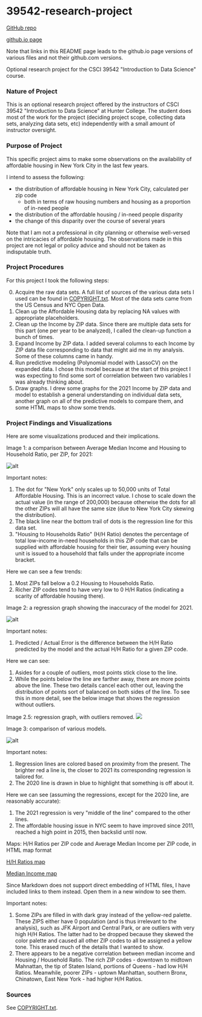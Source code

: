 # 39542-research-project

[GitHub repo](https://github.com/JasonWu00/39542-research-project/)

[github.io page](https://jasonwu00.github.io/39542-research-project/)

Note that links in this README page leads to the github.io page versions of various files and not their github.com versions.

Optional research project for the CSCI 39542 "Introduction to Data Science" course.

### Nature of Project

This is an optional research project offered by the instructors of CSCI 39542 "Introduction to Data Science" at Hunter College. The student does most of the work for the project (deciding project scope, collecting data sets, analyzing data sets, etc) independently with a small amount of instructor oversight.

### Purpose of Project

This specific project aims to make some observations on the availability of affordable housing in New York City in the last few years.

I intend to assess the following:
- the distribution of affordable housing in New York City, calculated per zip code
  - both in terms of raw housing numbers and housing as a proportion of in-need people
- the distribution of the affordable housing / in-need people disparity
- the change of this disparity over the course of several years

Note that I am not a professional in city planning or otherwise well-versed on the intricacies of affordable housing. The observations made in this project are not legal or policy advice and should not be taken as indisputable truth.

### Project Procedures

For this project I took the following steps:

0. Acquire the raw data sets. A full list of sources of the various data sets I used can be found in [COPYRIGHT.txt](https://github.com/JasonWu00/39542-research-project/blob/main/COPYRIGHT.txt). Most of the data sets came from the US Census and NYC Open Data.
1. Clean up the Affordable Housing data by replacing NA values with appropriate placeholders.
2. Clean up the Income by ZIP data. Since there are multiple data sets for this part (one per year to be analyzed), I called the clean-up function a bunch of times.
3. Expand Income by ZIP data. I added several columns to each Income by ZIP data file corresponding to data that might aid me in my analysis. Some of these columns came in handy.
4. Run predictive modeling (Polynomial model with LassoCV) on the expanded data. I chose this model because at the start of this project I was expecting to find some sort of correlation between two variables I was already thinking about.
5. Draw graphs. I drew some graphs for the 2021 Income by ZIP data and model to establish a general understanding on individual data sets, another graph on all of the predictive models to compare them, and some HTML maps to show some trends.

### Project Findings and Visualizations

Here are some visualizations produced and their implications.

Image 1: a comparison between Average Median Income and Housing to Household Ratio, per ZIP, for 2021:

![alt](https://raw.githubusercontent.com/JasonWu00/39542-research-project/main/visualizations/NYC_Household_vs_Income_with_regression_2020.png)

Important notes:
1. The dot for "New York" only scales up to 50,000 units of Total Affordable Housing. This is an incorrect value. I chose to scale down the actual value (in the range of 200,000) because otherwise the dots for all the other ZIPs will all have the same size (due to New York City skewing the distribution).
2. The black line near the bottom trail of dots is the regression line for this data set.
3. "Housing to Households Ratio" (H/H Ratio) denotes the percentage of total low-income in-need households in this ZIP code that can be supplied with affordable housing for their tier, assuming every housing unit is issued to a household that falls under the appropriate income bracket.

Here we can see a few trends:
1. Most ZIPs fall below a 0.2 Housing to Households Ratio.
2. Richer ZIP codes tend to have very low to 0 H/H Ratios (indicating a scarity of affordable housing there).


Image 2: a regression graph showing the inaccuracy of the model for 2021.

![alt](https://raw.githubusercontent.com/JasonWu00/39542-research-project/main/visualizations/Regression_error_graph_2021.png)

Important notes:
1. Predicted / Actual Error is the difference between the H/H Ratio predicted by the model and the actual H/H Ratio for a given ZIP code.

Here we can see:
1. Asides for a couple of outliers, most points stick close to the line.
2. While the points below the line are farther away, there are more points above the line. These two details cancel each other out, leaving the distribution of points sort of balanced on both sides of the line. To see this in more detail, see the below image that shows the regression without outliers.

Image 2.5: regression graph, with outliers removed.
![](https://raw.githubusercontent.com/JasonWu00/39542-research-project/main/visualizations/Regression_error_graph_2021_without_outliers.png)


Image 3: comparison of various models.

![alt](https://raw.githubusercontent.com/JasonWu00/39542-research-project/main/visualizations/NYC_Housing_vs_Income_2011-2021_predictions_overlaid.png)

Important notes:
1. Regression lines are colored based on proximity from the present. The brighter red a line is, the closer to 2021 its corresponding regression is tailored for.
2. The 2020 line is drawn in blue to highlight that something is off about it.

Here we can see (assuming the regressions, except for the 2020 line, are reasonably accurate):
1. The 2021 regression is very "middle of the line" compared to the other lines.
2. The affordable housing issue in NYC seem to have improved since 2011, reached a high point in 2015, then backslid until now.


Maps: H/H Ratios per ZIP code and Average Median Income per ZIP code, in HTML map format

[H/H Ratios map](https://jasonwu00.github.io/39542-research-project/visualizations/nyc_zips_housing_choropleth_2021.html)

[Median Income map](https://jasonwu00.github.io/39542-research-project/visualizations/nyc_zips_income_choropleth_2021.html)

Since Markdown does not support direct embedding of HTML files, I have included links to them instead. Open them in a new window to see them.

Important notes:
1. Some ZIPs are filled in with dark gray instead of the yellow-red palette. These ZIPS either have 0 population (and is thus irrelevant to the analysis), such as JFK Airport and Central Park, or are outliers with very high H/H Ratios. The latter had to be dropped because they skewed the color palette and caused all other ZIP codes to all be assigned a yellow tone. This erased much of the details that I wanted to show.
2. There appears to be a negative correlation between median income and Housing / Household Ratio. The rich ZIP codes - downtown to midtown Mahnattan, the tip of Staten Island, portions of Queens - had low H/H Ratios. Meanwhile, poorer ZIPs - uptown Manhattan, southern Bronx, Chinatown, East New York - had higher H/H Ratios.


### Sources

See [COPYRIGHT.txt](https://jasonwu00.github.io/39542-research-project/COPYRIGHT.txt).
